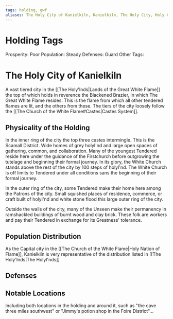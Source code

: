 ```yaml
---
tags: holding, gwf
aliases: The Holy City of Kanielkiln, Kanielkiln, The Holy City, Holy City of Kanielkiln
---
```


# Holding Tags
Prosperity: Poor
Population: Steady
Defenses: Guard
Other Tags:

# The Holy City of Kanielkiln

A vast tiered city in the [[The Holy'lnds|Lands of the Great White Flame]] the top of which holds in reverence the Blackened Brazier, in which The Great White Flame resides. This is the flame from which all other tendered flames are lit, and the others from these. The tiers of the city loosely follow the [[The Church of the White Flame#Castes|Castes System]].

## Physicality of the Holding

In the inner ring of the city the top three castes intermingle. This is the Scamall District. Wide homes of grey holyl'nd and large open spaces of gathering, common, and collaboration. Many of the youngest Tendered reside here under the guidance of the Firstchurch before outgrowing the tutelage and beginning their formal journey. In its glory, the White Church stands above the rest of the city by 100 steps of holyl'nd. The White Church is off limits to Tendered under all conditions sans the beginning of their formal journey. 

In the outer ring of the city, some Tendered make their home here among the Patrons of the city. Small squished places of residence, commerce, or craft built of holyl'nd and white stone flood this large outer ring of the city.

Outside the walls of the city, many of the Unseen make their permanency in ramshackled buildings of burnt wood and clay brick. These folk are workers and pay their Tendered in exchange for its Greatness' tolerance. 

## Population Distribution
As the Capital city in the [[The Church of the White Flame|Holy Nation of Flame]], Kanielkiln is very representative of the distribution listed in [[The Holy'lnds|The Holyl'nds]]

## Defenses

## Notable Locations
Including both locations in the holding and around it, such as "the cave three miles southwest" or "Jimmy's potion shop in the Foire District"...

